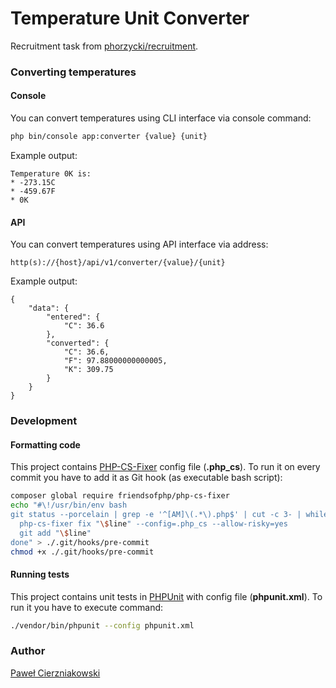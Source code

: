# Temperature Unit Converter

Recruitment task from [phorzycki/recruitment](https://github.com/phorzycki/recruitment).

### Converting temperatures
#### Console
You can convert temperatures using CLI interface via console command:

```bash
php bin/console app:converter {value} {unit}
```

Example output:

```
Temperature 0K is:
* -273.15C
* -459.67F
* 0K
```

#### API
You can convert temperatures using API interface via address:
```
http(s)://{host}/api/v1/converter/{value}/{unit}
```

Example output:

```
{
    "data": {
        "entered": {
            "C": 36.6
        },
        "converted": {
            "C": 36.6,
            "F": 97.88000000000005,
            "K": 309.75
        }
    }
}
```

### Development

#### Formatting code
This project contains [PHP-CS-Fixer](https://github.com/FriendsOfPHP/PHP-CS-Fixer) config file (**.php_cs**). To run it
 on every commit you have to add it as Git hook (as executable bash script):

```bash
composer global require friendsofphp/php-cs-fixer
echo "#\!/usr/bin/env bash
git status --porcelain | grep -e '^[AM]\(.*\).php$' | cut -c 3- | while read line; do
  php-cs-fixer fix "\$line" --config=.php_cs --allow-risky=yes
  git add "\$line"
done" > ./.git/hooks/pre-commit
chmod +x ./.git/hooks/pre-commit
```

#### Running tests
This project contains unit tests in [PHPUnit](https://phpunit.de/) with config file (**phpunit.xml**). To run it you
 have to execute command:

```bash
./vendor/bin/phpunit --config phpunit.xml
```

### Author
[Paweł Cierzniakowski](mailto:pawel@cierzniakowski.pl)